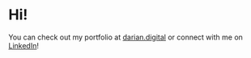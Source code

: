 # Hi! 
You can check out my portfolio at [darian.digital](https://darian.digital) or connect with me on [LinkedIn](https://www.linkedin.com/in/darian-nocera/)!
